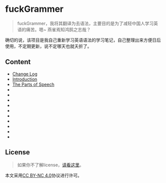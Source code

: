 # fuckGrammer

> fuckGrammer，我将其翻译为去语法，主要目的是为了减轻中国人学习英语的痛苦。嗯~ 燕雀焉知鸿鹄之志哉？

确切的说，该项目是我自己重新学习英语语法的学习笔记，自己整理出来方便日后使用，不定期更新，说不定哪天也就夭折了。



## Content

- [Change Log]()
- [Introduction]()
- [The Parts of Speech]()
- []()
- []()
- []()
- []()
- []()
- []()
- []()
- []()
- []()
- []()


## License

> 如果你不了解license，[请看这里](https://choosealicense.com/)。<br>

本文采用[CC BY-NC 4.0](https://creativecommons.org/licenses/by-nc/4.0/)协议进行许可。
